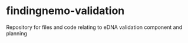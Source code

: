 # findingnemo-validation
Repository for files and code relating to eDNA validation component and planning
